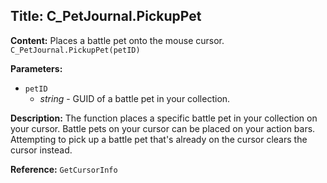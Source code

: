 ## Title: C_PetJournal.PickupPet

**Content:**
Places a battle pet onto the mouse cursor.
`C_PetJournal.PickupPet(petID)`

**Parameters:**
- `petID`
  - *string* - GUID of a battle pet in your collection.

**Description:**
The function places a specific battle pet in your collection on your cursor.
Battle pets on your cursor can be placed on your action bars.
Attempting to pick up a battle pet that's already on the cursor clears the cursor instead.

**Reference:**
`GetCursorInfo`